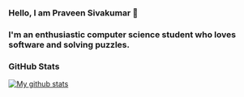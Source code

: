 ### Hello, I am Praveen Sivakumar 👋

### I'm an enthusiastic computer science student who loves software and solving puzzles.   

### GitHub Stats

[![My github stats](https://github-readme-stats.vercel.app/api?username=praveenss2806&count_private=true&show_icons=true&theme=gotham)](https://github.com/anuraghazra/github-readme-stats)

